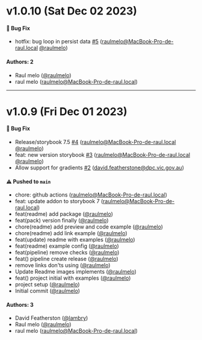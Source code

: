 # v1.0.10 (Sat Dec 02 2023)

#### 🐛 Bug Fix

- hotfix: bug loop in persist data [#5](https://github.com/raulmelo/addon-variablecss-theme/pull/5) (raulmelo@MacBook-Pro-de-raul.local [@raulmelo](https://github.com/raulmelo))

#### Authors: 2

- Raul melo ([@raulmelo](https://github.com/raulmelo))
- raul melo (raulmelo@MacBook-Pro-de-raul.local)

---

# v1.0.9 (Fri Dec 01 2023)

#### 🐛 Bug Fix

- Release/storybook 7.5 [#4](https://github.com/raulmelo/addon-variablecss-theme/pull/4) (raulmelo@MacBook-Pro-de-raul.local [@raulmelo](https://github.com/raulmelo))
- feat: new version storybook [#3](https://github.com/raulmelo/addon-variablecss-theme/pull/3) (raulmelo@MacBook-Pro-de-raul.local [@raulmelo](https://github.com/raulmelo))
- Allow support for gradients [#2](https://github.com/raulmelo/addon-variablecss-theme/pull/2) (david.featherstone@dpc.vic.gov.au)

#### ⚠️ Pushed to `main`

- chore: github actions (raulmelo@MacBook-Pro-de-raul.local)
- feat: update addon to storybook 7 (raulmelo@MacBook-Pro-de-raul.local)
- feat(readme) add package ([@raulmelo](https://github.com/raulmelo))
- feat(pack) version finally ([@raulmelo](https://github.com/raulmelo))
- chore(readme) add preview and code example ([@raulmelo](https://github.com/raulmelo))
- chore(readme) add link example ([@raulmelo](https://github.com/raulmelo))
- feat(update) readme with examples ([@raulmelo](https://github.com/raulmelo))
- feat(readme) example config ([@raulmelo](https://github.com/raulmelo))
- feat(pipeline) remove checks ([@raulmelo](https://github.com/raulmelo))
- feat() pipeline create release ([@raulmelo](https://github.com/raulmelo))
- remove links don'ts using ([@raulmelo](https://github.com/raulmelo))
- Update Readme images implements ([@raulmelo](https://github.com/raulmelo))
- feat() project initial with examples ([@raulmelo](https://github.com/raulmelo))
- project setup ([@raulmelo](https://github.com/raulmelo))
- Initial commit ([@raulmelo](https://github.com/raulmelo))

#### Authors: 3

- David Featherston ([@lambry](https://github.com/lambry))
- Raul melo ([@raulmelo](https://github.com/raulmelo))
- raul melo (raulmelo@MacBook-Pro-de-raul.local)

